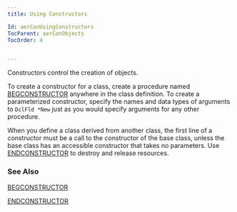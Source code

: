 ```yaml
---
title: Using Constructors

Id: aerConUsingConstructors
TocParent: aerConObjects
TocOrder: 4


---
```


Constructors control the creation of objects.

To create a constructor for a class, create a procedure named [BEGCONSTRUCTOR](BEGCONSTRUCTOR.html) anywhere in the class definition. To create a parameterized constructor, specify the names and data types of arguments to ```DclFld *New``` just as you would specify arguments for any other procedure. 

When you define a class derived from another class, the first line of a constructor must be a call to the constructor of the base class, unless the base class has an accessible constructor that takes no parameters. Use [ENDCONSTRUCTOR](ENDCONSTRUCTOR.html)  to destroy and release resources. 

### See Also
[BEGCONSTRUCTOR](BEGCONSTRUCTOR.html)

[ENDCONSTRUCTOR](ENDCONSTRUCTOR.html)  
